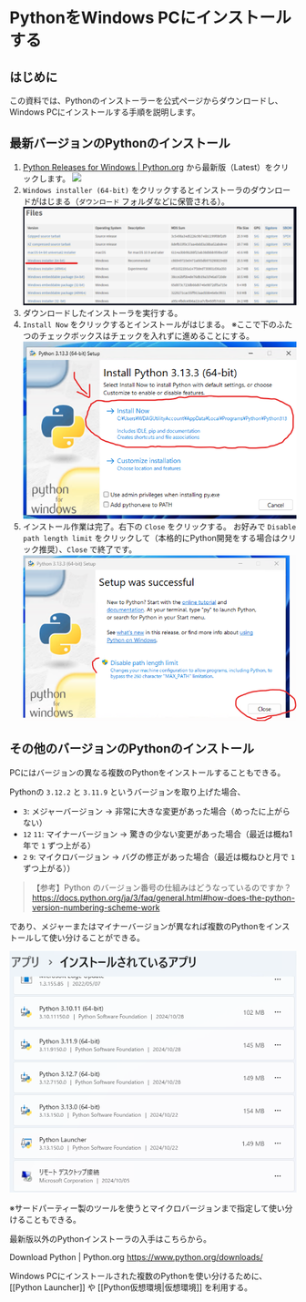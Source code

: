 # PythonをWindows PCにインストールする

## はじめに

この資料では、Pythonのインストーラーを公式ページからダウンロードし、Windows PCにインストールする手順を説明します。

## 最新バージョンのPythonのインストール

1. [Python Releases for Windows | Python.org](https://www.python.org/downloads/windows/) から最新版（Latest）をクリックします。
    ![](../../../attachments/Pasted%20image%2020250507113416.png)
2. `Windows installer (64-bit)` をクリックするとインストーラのダウンロードがはじまる（`ダウンロード` フォルダなどに保管される）。
    ![](../../attachments/Pasted%20image%2020250507113650.png)
3. ダウンロードしたインストーラを実行する。
4. `Install Now` をクリックするとインストールがはじまる。
    ※ここで下のふたつのチェックボックスはチェックを入れずに進めることにする。
    ![](../../attachments/Pasted%20image%2020250507113722.png)
5. インストール作業は完了。右下の `Close` をクリックする。
    お好みで `Disable path length limit` をクリックして（本格的にPython開発をする場合はクリック推奨）、`Close` で終了です。
    ![](../../attachments/Pasted%20image%2020250507113744.png)

## その他のバージョンのPythonのインストール

PCにはバージョンの異なる複数のPythonをインストールすることもできる。

Pythonの `3.12.2` と `3.11.9` というバージョンを取り上げた場合、

- `3`: メジャーバージョン → 非常に大きな変更があった場合（めったに上がらない）
- `12` `11`: マイナーバージョン → 驚きの少ない変更があった場合（最近は概ね1年で `1` ずつ上がる）
- `2` `9`: マイクロバージョン → バグの修正があった場合（最近は概ねひと月で `1` ずつ上がる））

>【参考】Python のバージョン番号の仕組みはどうなっているのですか？
> https://docs.python.org/ja/3/faq/general.html#how-does-the-python-version-numbering-scheme-work

であり、メジャーまたはマイナーバージョンが異なれば複数のPythonをインストールして使い分けることができる。

![](../../attachments/Pasted%20image%2020250507113810.png)

※サードパーティー製のツールを使うとマイクロバージョンまで指定して使い分けることもできる。

最新版以外のPythonインストーラの入手はこちらから。

Download Python | Python.org
https://www.python.org/downloads/

Windows PCにインストールされた複数のPythonを使い分けるために、[[Python Launcher]] や [[Python仮想環境|仮想環境]] を利用する。
